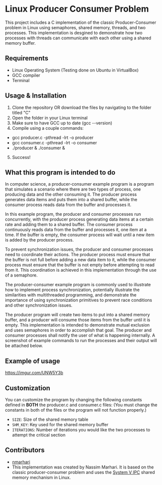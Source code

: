 # Linux Producer Consumer Problem

This project includes a C implementation of the classic Producer-Consumer problem in Linux using semaphores, shared memory, threads, and two processes. This implementation is desgined to demonstrate how two processes with threads can communicate with each other using a shared memory buffer.

## Requirements

- Linux Operating System (Testing done on Ubuntu in VirtualBox)
- GCC compiler
- Terminal

## Usage & Installation

1. Clone the repository OR download the files by navigating to the folder titled "C"
2. Open the folder in your Linux terminal
3. Make sure to have GCC up to date (gcc --version)
4. Compile using a couple commands:
  - gcc producer.c -pthread -lrt -o producer
  - gcc consumer.c -pthread -lrt -o consumer
  - ./producer & ./consumer &
5. Success!

## What this program is intended to do
In computer science, a producer-consumer example program is a program that simulates a scenario where there are two types of process, one producing data and the other consuming it. The producer process generates data items and puts them into a shared buffer, while the consumer process reads data from the buffer and processes it.

In this example program, the producer and consumer processes run concurrently, with the producer process generating data items at a certain rate and adding them to a shared buffer. The consumer process continuously reads data from the buffer and processes it, one item at a time. If the buffer is empty, the consumer process will wait until a new item is added by the producer process.

To prevent synchronization issues, the producer and consumer processes need to coordinate their actions. The producer process must ensure that the buffer is not full before adding a new data item to it, while the consumer process must ensure that the buffer is not empty before attempting to read from it. This coordination is achieved in this implementation through the use of a semaphore.

The producer-consumer example program is commonly used to illustrate how to implement process synchronization, potentially illustrate the similarities with multithreaded programming, and demonstrate the importance of using synchronization primitives to prevent race conditions and other synchronization issues.

The producer program will create two items to put into a shared memory buffer, and a producer will consume those items from the buffer until it is empty. This implementation is intended to demonstrate mutual exclusion and uses semaphores in order to accomplish that goal. The producer and consumer processes shall notify the user of what is happening internally. A screenshot of example commands to run the processes and their output will be attached below.

## Example of usage
https://imgur.com/UNW5Y3b

## Customization

You can customize the program by changing the following constants defined in **BOTH** the producer.c and consumer.c files:
(You must change the constants in both of the files or the program will not function properly.)
- `SIZE`: Size of the shared memory table
- `SHM_KEY`: Key used for the shared memory buffer
- `ITERATIONS`: Number of iterations you would like the two processes to attempt the critical section

## Contributors

- [nmarhari](https://github.com/nmarhari)
- This implementation was created by Nassim Marhari. It is based on the classic producer-consumer problem and uses the [System V IPC](https://man7.org/linux/man-pages/man3/shm_open.3.html) shared memory mechanism in Linux.
